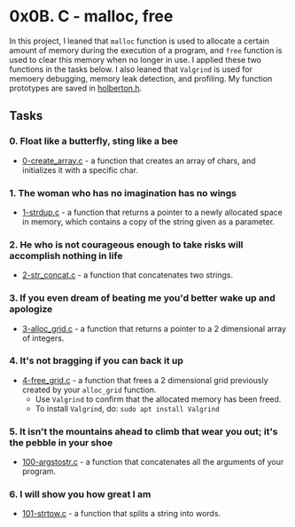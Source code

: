 # 0x0B. C - malloc, free

In this project, I leaned that ```malloc``` function is used to allocate a certain amount of memory during the execution of a program, and ```free``` function is used to clear this memory when no longer in use. I applied these two functions in the tasks below. I also leaned that ```Valgrind``` is used for memoery debugging, memory leak detection, and profiling. My function prototypes are saved in [holberton.h](https://github.com/jacobgbemi/alx-low_level_programming/blob/main/0x0B-malloc_free/holberton.h).

## Tasks

### 0. Float like a butterfly, sting like a bee
- [0-create_array.c](https://github.com/jacobgbemi/alx-low_level_programming/blob/main/0x0B-malloc_free/0-create_array.c) - a function that creates an array of chars, and initializes it with a specific char.

### 1. The woman who has no imagination has no wings
- [1-strdup.c](https://github.com/jacobgbemi/alx-low_level_programming/blob/main/0x0B-malloc_free/1-strdup.c) - a function that returns a pointer to a newly allocated space in memory, which contains a copy of the string given as a parameter.

### 2. He who is not courageous enough to take risks will accomplish nothing in life
- [2-str_concat.c](https://github.com/jacobgbemi/alx-low_level_programming/blob/main/0x0B-malloc_free/2-str_concat.c) - a function that concatenates two strings.

### 3. If you even dream of beating me you'd better wake up and apologize
- [3-alloc_grid.c](https://github.com/jacobgbemi/alx-low_level_programming/blob/main/0x0B-malloc_free/3-alloc_grid.c) - a function that returns a pointer to a 2 dimensional array of integers.

### 4. It's not bragging if you can back it up
- [4-free_grid.c](https://github.com/jacobgbemi/alx-low_level_programming/blob/main/0x0B-malloc_free/4-free_grid.c) - a function that frees a 2 dimensional grid previously created by your ```alloc_grid``` function.
  - Use ```Valgrind``` to confirm that the allocated memory has been freed.
  - To install ```Valgrind```, do: ```sudo apt install Valgrind```

### 5. It isn't the mountains ahead to climb that wear you out; it's the pebble in your shoe
- [100-argstostr.c](https://github.com/jacobgbemi/alx-low_level_programming/blob/main/0x0B-malloc_free/100-argstostr.c) - a function that concatenates all the arguments of your program.

### 6. I will show you how great I am
- [101-strtow.c](https://github.com/jacobgbemi/alx-low_level_programming/blob/main/0x0B-malloc_free/101-strtow.c) - a function that splits a string into words.
